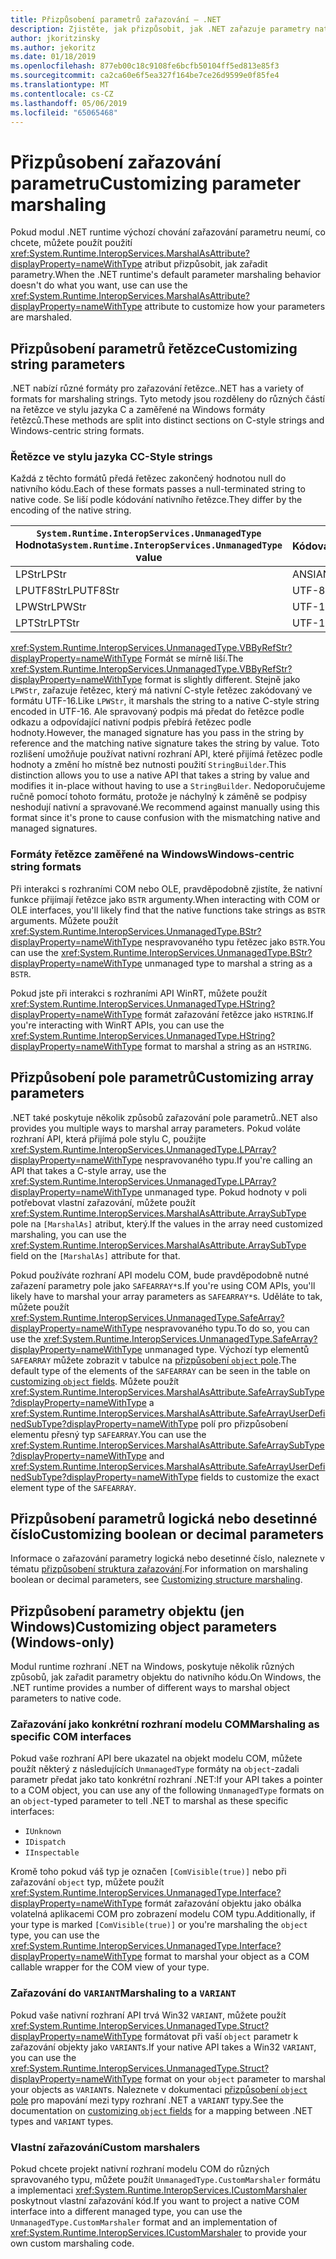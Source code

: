 ```yaml
---
title: Přizpůsobení parametrů zařazování – .NET
description: Zjistěte, jak přizpůsobit, jak .NET zařazuje parametry nativní reprezentace.
author: jkoritzinsky
ms.author: jekoritz
ms.date: 01/18/2019
ms.openlocfilehash: 877eb00c18c9108fe6bcfb50104ff5ed813e85f3
ms.sourcegitcommit: ca2ca60e6f5ea327f164be7ce26d9599e0f85fe4
ms.translationtype: MT
ms.contentlocale: cs-CZ
ms.lasthandoff: 05/06/2019
ms.locfileid: "65065468"
---
```

# <a name="customizing-parameter-marshaling"></a><span data-ttu-id="cc7b7-103">Přizpůsobení zařazování parametru</span><span class="sxs-lookup"><span data-stu-id="cc7b7-103">Customizing parameter marshaling</span></span>

<span data-ttu-id="cc7b7-104">Pokud modul .NET runtime výchozí chování zařazování parametru neumí, co chcete, můžete použít použití <xref:System.Runtime.InteropServices.MarshalAsAttribute?displayProperty=nameWithType> atribut přizpůsobit, jak zařadit parametry.</span><span class="sxs-lookup"><span data-stu-id="cc7b7-104">When the .NET runtime's default parameter marshaling behavior doesn't do what you want, use can use the <xref:System.Runtime.InteropServices.MarshalAsAttribute?displayProperty=nameWithType> attribute to customize how your parameters are marshaled.</span></span>

## <a name="customizing-string-parameters"></a><span data-ttu-id="cc7b7-105">Přizpůsobení parametrů řetězce</span><span class="sxs-lookup"><span data-stu-id="cc7b7-105">Customizing string parameters</span></span>

<span data-ttu-id="cc7b7-106">.NET nabízí různé formáty pro zařazování řetězce.</span><span class="sxs-lookup"><span data-stu-id="cc7b7-106">.NET has a variety of formats for marshaling strings.</span></span> <span data-ttu-id="cc7b7-107">Tyto metody jsou rozděleny do různých částí na řetězce ve stylu jazyka C a zaměřené na Windows formáty řetězců.</span><span class="sxs-lookup"><span data-stu-id="cc7b7-107">These methods are split into distinct sections on C-style strings and Windows-centric string formats.</span></span>

### <a name="c-style-strings"></a><span data-ttu-id="cc7b7-108">Řetězce ve stylu jazyka C</span><span class="sxs-lookup"><span data-stu-id="cc7b7-108">C-Style strings</span></span>

<span data-ttu-id="cc7b7-109">Každá z těchto formátů předá řetězec zakončený hodnotou null do nativního kódu.</span><span class="sxs-lookup"><span data-stu-id="cc7b7-109">Each of these formats passes a null-terminated string to native code.</span></span> <span data-ttu-id="cc7b7-110">Se liší podle kódování nativního řetězce.</span><span class="sxs-lookup"><span data-stu-id="cc7b7-110">They differ by the encoding of the native string.</span></span>

| <span data-ttu-id="cc7b7-111">`System.Runtime.InteropServices.UnmanagedType` Hodnota</span><span class="sxs-lookup"><span data-stu-id="cc7b7-111">`System.Runtime.InteropServices.UnmanagedType` value</span></span> | <span data-ttu-id="cc7b7-112">Kódování</span><span class="sxs-lookup"><span data-stu-id="cc7b7-112">Encoding</span></span> |
|------------------------------------------------------|----------|
| <span data-ttu-id="cc7b7-113">LPStr</span><span class="sxs-lookup"><span data-stu-id="cc7b7-113">LPStr</span></span> | <span data-ttu-id="cc7b7-114">ANSI</span><span class="sxs-lookup"><span data-stu-id="cc7b7-114">ANSI</span></span> |
| <span data-ttu-id="cc7b7-115">LPUTF8Str</span><span class="sxs-lookup"><span data-stu-id="cc7b7-115">LPUTF8Str</span></span> | <span data-ttu-id="cc7b7-116">UTF-8</span><span class="sxs-lookup"><span data-stu-id="cc7b7-116">UTF-8</span></span> | 
| <span data-ttu-id="cc7b7-117">LPWStr</span><span class="sxs-lookup"><span data-stu-id="cc7b7-117">LPWStr</span></span> | <span data-ttu-id="cc7b7-118">UTF-16</span><span class="sxs-lookup"><span data-stu-id="cc7b7-118">UTF-16</span></span> |
| <span data-ttu-id="cc7b7-119">LPTStr</span><span class="sxs-lookup"><span data-stu-id="cc7b7-119">LPTStr</span></span> | <span data-ttu-id="cc7b7-120">UTF-16</span><span class="sxs-lookup"><span data-stu-id="cc7b7-120">UTF-16</span></span> |

<span data-ttu-id="cc7b7-121"><xref:System.Runtime.InteropServices.UnmanagedType.VBByRefStr?displayProperty=nameWithType> Formát se mírně liší.</span><span class="sxs-lookup"><span data-stu-id="cc7b7-121">The <xref:System.Runtime.InteropServices.UnmanagedType.VBByRefStr?displayProperty=nameWithType> format is slightly different.</span></span> <span data-ttu-id="cc7b7-122">Stejně jako `LPWStr`, zařazuje řetězec, který má nativní C-style řetězec zakódovaný ve formátu UTF-16.</span><span class="sxs-lookup"><span data-stu-id="cc7b7-122">Like `LPWStr`, it marshals the string to a native C-style string encoded in UTF-16.</span></span> <span data-ttu-id="cc7b7-123">Ale spravovaný podpis má předat do řetězce podle odkazu a odpovídající nativní podpis přebírá řetězec podle hodnoty.</span><span class="sxs-lookup"><span data-stu-id="cc7b7-123">However, the managed signature has you pass in the string by reference and the matching native signature takes the string by value.</span></span> <span data-ttu-id="cc7b7-124">Toto rozlišení umožňuje používat nativní rozhraní API, které přijímá řetězec podle hodnoty a změní ho místně bez nutnosti použití `StringBuilder`.</span><span class="sxs-lookup"><span data-stu-id="cc7b7-124">This distinction allows you to use a native API that takes a string by value and modifies it in-place without having to use a `StringBuilder`.</span></span> <span data-ttu-id="cc7b7-125">Nedoporučujeme ručně pomocí tohoto formátu, protože je náchylný k záměně se podpisy neshodují nativní a spravované.</span><span class="sxs-lookup"><span data-stu-id="cc7b7-125">We recommend against manually using this format since it's prone to cause confusion with the mismatching native and managed signatures.</span></span>

### <a name="windows-centric-string-formats"></a><span data-ttu-id="cc7b7-126">Formáty řetězce zaměřené na Windows</span><span class="sxs-lookup"><span data-stu-id="cc7b7-126">Windows-centric string formats</span></span>

<span data-ttu-id="cc7b7-127">Při interakci s rozhraními COM nebo OLE, pravděpodobně zjistíte, že nativní funkce přijímají řetězce jako `BSTR` argumenty.</span><span class="sxs-lookup"><span data-stu-id="cc7b7-127">When interacting with COM or OLE interfaces, you'll likely find that the native functions take strings as `BSTR` arguments.</span></span> <span data-ttu-id="cc7b7-128">Můžete použít <xref:System.Runtime.InteropServices.UnmanagedType.BStr?displayProperty=nameWithType> nespravovaného typu řetězec jako `BSTR`.</span><span class="sxs-lookup"><span data-stu-id="cc7b7-128">You can use the <xref:System.Runtime.InteropServices.UnmanagedType.BStr?displayProperty=nameWithType> unmanaged type to marshal a string as a `BSTR`.</span></span>

<span data-ttu-id="cc7b7-129">Pokud jste při interakci s rozhraními API WinRT, můžete použít <xref:System.Runtime.InteropServices.UnmanagedType.HString?displayProperty=nameWithType> formát zařazování řetězce jako `HSTRING`.</span><span class="sxs-lookup"><span data-stu-id="cc7b7-129">If you're interacting with WinRT APIs, you can use the <xref:System.Runtime.InteropServices.UnmanagedType.HString?displayProperty=nameWithType> format to marshal a string as an `HSTRING`.</span></span>

## <a name="customizing-array-parameters"></a><span data-ttu-id="cc7b7-130">Přizpůsobení pole parametrů</span><span class="sxs-lookup"><span data-stu-id="cc7b7-130">Customizing array parameters</span></span>

<span data-ttu-id="cc7b7-131">.NET také poskytuje několik způsobů zařazování pole parametrů.</span><span class="sxs-lookup"><span data-stu-id="cc7b7-131">.NET also provides you multiple ways to marshal array parameters.</span></span> <span data-ttu-id="cc7b7-132">Pokud voláte rozhraní API, která přijímá pole stylu C, použijte <xref:System.Runtime.InteropServices.UnmanagedType.LPArray?displayProperty=nameWithType> nespravovaného typu.</span><span class="sxs-lookup"><span data-stu-id="cc7b7-132">If you're calling an API that takes a C-style array, use the <xref:System.Runtime.InteropServices.UnmanagedType.LPArray?displayProperty=nameWithType> unmanaged type.</span></span> <span data-ttu-id="cc7b7-133">Pokud hodnoty v poli potřebovat vlastní zařazování, můžete použít <xref:System.Runtime.InteropServices.MarshalAsAttribute.ArraySubType> pole na `[MarshalAs]` atribut, který.</span><span class="sxs-lookup"><span data-stu-id="cc7b7-133">If the values in the array need customized marshaling, you can use the <xref:System.Runtime.InteropServices.MarshalAsAttribute.ArraySubType> field on the `[MarshalAs]` attribute for that.</span></span>

<span data-ttu-id="cc7b7-134">Pokud používáte rozhraní API modelu COM, bude pravděpodobně nutné zařazení parametry pole jako `SAFEARRAY*`s.</span><span class="sxs-lookup"><span data-stu-id="cc7b7-134">If you're using COM APIs, you'll likely have to marshal your array parameters as `SAFEARRAY*`s.</span></span> <span data-ttu-id="cc7b7-135">Uděláte to tak, můžete použít <xref:System.Runtime.InteropServices.UnmanagedType.SafeArray?displayProperty=nameWithType> nespravovaného typu.</span><span class="sxs-lookup"><span data-stu-id="cc7b7-135">To do so, you can use the <xref:System.Runtime.InteropServices.UnmanagedType.SafeArray?displayProperty=nameWithType> unmanaged type.</span></span> <span data-ttu-id="cc7b7-136">Výchozí typ elementů `SAFEARRAY` můžete zobrazit v tabulce na [přizpůsobení `object` pole](./customize-struct-marshaling.md#marshaling-systemobjects).</span><span class="sxs-lookup"><span data-stu-id="cc7b7-136">The default type of the elements of the `SAFEARRAY` can be seen in the table on [customizing `object` fields](./customize-struct-marshaling.md#marshaling-systemobjects).</span></span> <span data-ttu-id="cc7b7-137">Můžete použít <xref:System.Runtime.InteropServices.MarshalAsAttribute.SafeArraySubType?displayProperty=nameWithType> a <xref:System.Runtime.InteropServices.MarshalAsAttribute.SafeArrayUserDefinedSubType?displayProperty=nameWithType> polí pro přizpůsobení elementu přesný typ `SAFEARRAY`.</span><span class="sxs-lookup"><span data-stu-id="cc7b7-137">You can use the <xref:System.Runtime.InteropServices.MarshalAsAttribute.SafeArraySubType?displayProperty=nameWithType> and <xref:System.Runtime.InteropServices.MarshalAsAttribute.SafeArrayUserDefinedSubType?displayProperty=nameWithType> fields to customize the exact element type of the `SAFEARRAY`.</span></span>

## <a name="customizing-boolean-or-decimal-parameters"></a><span data-ttu-id="cc7b7-138">Přizpůsobení parametrů logická nebo desetinné číslo</span><span class="sxs-lookup"><span data-stu-id="cc7b7-138">Customizing boolean or decimal parameters</span></span>

<span data-ttu-id="cc7b7-139">Informace o zařazování parametry logická nebo desetinné číslo, naleznete v tématu [přizpůsobení struktura zařazování](customize-struct-marshaling.md).</span><span class="sxs-lookup"><span data-stu-id="cc7b7-139">For information on marshaling boolean or decimal parameters, see [Customizing structure marshaling](customize-struct-marshaling.md).</span></span>

## <a name="customizing-object-parameters-windows-only"></a><span data-ttu-id="cc7b7-140">Přizpůsobení parametry objektu (jen Windows)</span><span class="sxs-lookup"><span data-stu-id="cc7b7-140">Customizing object parameters (Windows-only)</span></span>

<span data-ttu-id="cc7b7-141">Modul runtime rozhraní .NET na Windows, poskytuje několik různých způsobů, jak zařadit parametry objektu do nativního kódu.</span><span class="sxs-lookup"><span data-stu-id="cc7b7-141">On Windows, the .NET runtime provides a number of different ways to marshal object parameters to native code.</span></span>

### <a name="marshaling-as-specific-com-interfaces"></a><span data-ttu-id="cc7b7-142">Zařazování jako konkrétní rozhraní modelu COM</span><span class="sxs-lookup"><span data-stu-id="cc7b7-142">Marshaling as specific COM interfaces</span></span>

<span data-ttu-id="cc7b7-143">Pokud vaše rozhraní API bere ukazatel na objekt modelu COM, můžete použít některý z následujících `UnmanagedType` formáty na `object`-zadali parametr předat jako tato konkrétní rozhraní .NET:</span><span class="sxs-lookup"><span data-stu-id="cc7b7-143">If your API takes a pointer to a COM object, you can use any of the following `UnmanagedType` formats on an `object`-typed parameter to tell .NET to marshal as these specific interfaces:</span></span>

- `IUnknown`
- `IDispatch`
- `IInspectable`

<span data-ttu-id="cc7b7-144">Kromě toho pokud váš typ je označen `[ComVisible(true)]` nebo při zařazování `object` typ, můžete použít <xref:System.Runtime.InteropServices.UnmanagedType.Interface?displayProperty=nameWithType> formát zařazování objektu jako obálka volatelná aplikacemi COM pro zobrazení modelu COM typu.</span><span class="sxs-lookup"><span data-stu-id="cc7b7-144">Additionally, if your type is marked `[ComVisible(true)]` or you're marshaling the `object` type, you can use the <xref:System.Runtime.InteropServices.UnmanagedType.Interface?displayProperty=nameWithType> format to marshal your object as a COM callable wrapper for the COM view of your type.</span></span>

### <a name="marshaling-to-a-variant"></a><span data-ttu-id="cc7b7-145">Zařazování do `VARIANT`</span><span class="sxs-lookup"><span data-stu-id="cc7b7-145">Marshaling to a `VARIANT`</span></span>

<span data-ttu-id="cc7b7-146">Pokud vaše nativní rozhraní API trvá Win32 `VARIANT`, můžete použít <xref:System.Runtime.InteropServices.UnmanagedType.Struct?displayProperty=nameWithType> formátovat při vaší `object` parametr k zařazování objekty jako `VARIANT`s.</span><span class="sxs-lookup"><span data-stu-id="cc7b7-146">If your native API takes a Win32 `VARIANT`, you can use the <xref:System.Runtime.InteropServices.UnmanagedType.Struct?displayProperty=nameWithType> format on your `object` parameter to marshal your objects as `VARIANT`s.</span></span> <span data-ttu-id="cc7b7-147">Naleznete v dokumentaci [přizpůsobení `object` pole](customize-struct-marshaling.md#marshaling-systemobjects) pro mapování mezi typy rozhraní .NET a `VARIANT` typy.</span><span class="sxs-lookup"><span data-stu-id="cc7b7-147">See the documentation on [customizing `object` fields](customize-struct-marshaling.md#marshaling-systemobjects) for a mapping between .NET types and `VARIANT` types.</span></span>

### <a name="custom-marshalers"></a><span data-ttu-id="cc7b7-148">Vlastní zařazování</span><span class="sxs-lookup"><span data-stu-id="cc7b7-148">Custom marshalers</span></span>

<span data-ttu-id="cc7b7-149">Pokud chcete projekt nativní rozhraní modelu COM do různých spravovaného typu, můžete použít `UnmanagedType.CustomMarshaler` formátu a implementaci <xref:System.Runtime.InteropServices.ICustomMarshaler> poskytnout vlastní zařazování kód.</span><span class="sxs-lookup"><span data-stu-id="cc7b7-149">If you want to project a native COM interface into a different managed type, you can use the `UnmanagedType.CustomMarshaler` format and an implementation of <xref:System.Runtime.InteropServices.ICustomMarshaler> to provide your own custom marshaling code.</span></span>
